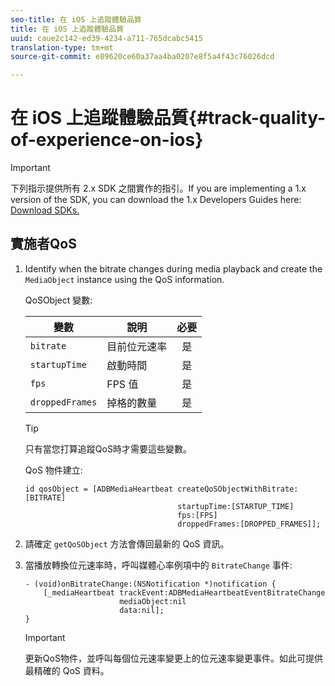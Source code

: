 ```yaml
---
seo-title: 在 iOS 上追蹤體驗品質
title: 在 iOS 上追蹤體驗品質
uuid: caue2c142-ed39-4234-a711-765dcabc5415
translation-type: tm+mt
source-git-commit: e89620ce60a37aa4ba0207e8f5a4f43c76026dcd

---
```



# 在 iOS 上追蹤體驗品質{#track-quality-of-experience-on-ios}

>[!IMPORTANT]
>
>下列指示提供所有 2.x SDK 之間實作的指引。If you are implementing a 1.x version of the SDK, you can download the 1.x Developers Guides here: [Download SDKs.](/help/sdk-implement/download-sdks.md)

## 實施者QoS

1. Identify when the bitrate changes during media playback and create the `MediaObject` instance using the QoS information.

   QoSObject 變數:

   | 變數 | 說明 | 必要 |
   | --- | --- | :---: |
   | `bitrate` | 目前位元速率 | 是 |
   | `startupTime` | 啟動時間 | 是 |
   | `fps` | FPS 值 | 是 |
   | `droppedFrames` | 掉格的數量 | 是 |

   >[!TIP]
   >
   >只有當您打算追蹤QoS時才需要這些變數。

   QoS 物件建立:

   ```
   id qosObject = [ADBMediaHeartbeat createQoSObjectWithBitrate:[BITRATE] 
                                     startupTime:[STARTUP_TIME]  
                                     fps:[FPS]  
                                     droppedFrames:[DROPPED_FRAMES]];
   ```

1. 請確定 `getQoSObject` 方法會傳回最新的 QoS 資訊。
1. 當播放轉換位元速率時，呼叫媒體心率例項中的 `BitrateChange` 事件:

   ```
   - (void)onBitrateChange:(NSNotification *)notification { 
       [_mediaHeartbeat trackEvent:ADBMediaHeartbeatEventBitrateChange  
                        mediaObject:nil  
                        data:nil]; 
   }
   ```

   >[!IMPORTANT]
   >
   >更新QoS物件，並呼叫每個位元速率變更上的位元速率變更事件。如此可提供最精確的 QoS 資料。

